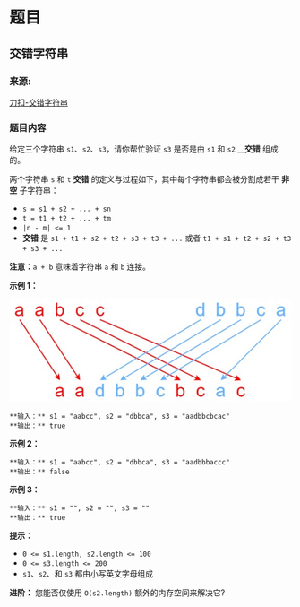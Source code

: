 # 题目

## 交错字符串

### 来源:

[力扣-交错字符串](https://leetcode-cn.com/problems/interleaving-string/)

### 题目内容

给定三个字符串 `s1`、`s2`、`s3`，请你帮忙验证 `s3` 是否是由 `s1` 和 `s2` __**交错** 组成的。

两个字符串 `s` 和 `t` **交错** 的定义与过程如下，其中每个字符串都会被分割成若干 **非空** 子字符串：

  * `s = s1 + s2 + ... + sn`
  * `t = t1 + t2 + ... + tm`
  * `|n - m| <= 1`
  * **交错** 是 `s1 + t1 + s2 + t2 + s3 + t3 + ...` 或者 `t1 + s1 + t2 + s2 + t3 + s3 + ...`

**注意：**`a + b` 意味着字符串 `a` 和 `b` 连接。



**示例 1：**

![](./interleave.jpg)

    
    
    **输入：** s1 = "aabcc", s2 = "dbbca", s3 = "aadbbcbcac"
    **输出：** true
    

**示例 2：**

    
    
    **输入：** s1 = "aabcc", s2 = "dbbca", s3 = "aadbbbaccc"
    **输出：** false
    

**示例 3：**

    
    
    **输入：** s1 = "", s2 = "", s3 = ""
    **输出：** true
    



**提示：**

  * `0 <= s1.length, s2.length <= 100`
  * `0 <= s3.length <= 200`
  * `s1`、`s2`、和 `s3` 都由小写英文字母组成



**进阶：** 您能否仅使用 `O(s2.length)` 额外的内存空间来解决它?

